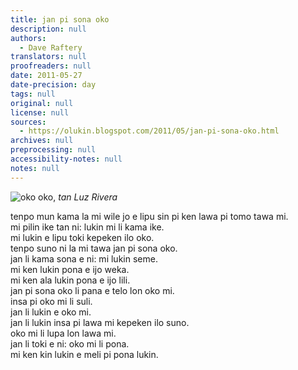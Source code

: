 ```yaml
---
title: jan pi sona oko
description: null
authors:
  - Dave Raftery
translators: null
proofreaders: null
date: 2011-05-27
date-precision: day
tags: null
original: null
license: null
sources:
  - https://olukin.blogspot.com/2011/05/jan-pi-sona-oko.html
archives: null
preprocessing: null
accessibility-notes: null
notes: null
---
```


<!-- "Eye care/4 one-a-month" by Luz Rivera (https://www.flickr.com/photos/nieve44/525817053/). CC BY 4.0. -->
![oko](https://live.staticflickr.com/1247/525817053_4c0334e703_h.jpg)
oko, *tan Luz Rivera*

tenpo mun kama la mi wile jo e lipu sin pi ken lawa pi tomo tawa mi.  \
mi pilin ike tan ni: lukin mi li kama ike.  \
mi lukin e lipu toki kepeken ilo oko.  \
tenpo suno ni la mi tawa jan pi sona oko.  \
jan li kama sona e ni: mi lukin seme.  \
mi ken lukin pona e ijo weka.  \
mi ken ala lukin pona e ijo lili.  \
jan pi sona oko li pana e telo lon oko mi.  \
insa pi oko mi li suli.  \
jan li lukin e oko mi.  \
jan li lukin insa pi lawa mi kepeken ilo suno.  \
oko mi li lupa lon lawa mi.  \
jan li toki e ni: oko mi li pona.  \
mi ken kin lukin e meli pi pona lukin.
